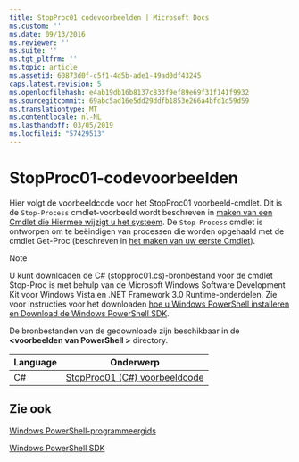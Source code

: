 ```yaml
---
title: StopProc01 codevoorbeelden | Microsoft Docs
ms.custom: ''
ms.date: 09/13/2016
ms.reviewer: ''
ms.suite: ''
ms.tgt_pltfrm: ''
ms.topic: article
ms.assetid: 60873d0f-c5f1-4d5b-ade1-49ad0df43245
caps.latest.revision: 5
ms.openlocfilehash: e4ab19db16b8137c833f9ef89e69f31f141f9932
ms.sourcegitcommit: 69abc5ad16e5dd29ddfb1853e266a4bfd1d59d59
ms.translationtype: MT
ms.contentlocale: nl-NL
ms.lasthandoff: 03/05/2019
ms.locfileid: "57429513"
---
```

# <a name="stopproc01-code-samples"></a>StopProc01-codevoorbeelden

Hier volgt de voorbeeldcode voor het StopProc01 voorbeeld-cmdlet. Dit is de `Stop-Process` cmdlet-voorbeeld wordt beschreven in [maken van een Cmdlet die Hiermee wijzigt u het systeem](../cmdlet/creating-a-cmdlet-that-modifies-the-system.md). De `Stop-Process` cmdlet is ontworpen om te beëindigen van processen die worden opgehaald met de cmdlet Get-Proc (beschreven in [het maken van uw eerste Cmdlet](../cmdlet/creating-a-cmdlet-without-parameters.md)).

> [!NOTE]
> U kunt downloaden de C# (stopproc01.cs)-bronbestand voor de cmdlet Stop-Proc is met behulp van de Microsoft Windows Software Development Kit voor Windows Vista en .NET Framework 3.0 Runtime-onderdelen. Zie voor instructies voor het downloaden [hoe u Windows PowerShell installeren en Download de Windows PowerShell SDK](/powershell/developer/installing-the-windows-powershell-sdk).
>
> De bronbestanden van de gedownloade zijn beschikbaar in de  **\<voorbeelden van PowerShell >** directory.

|Language|Onderwerp|
|--------------|-----------|
|C#|[StopProc01 (C#) voorbeeldcode](./stopproc01-csharp-sample-code.md)|

## <a name="see-also"></a>Zie ook

[Windows PowerShell-programmeergids](./windows-powershell-programmer-s-guide.md)

[Windows PowerShell SDK](../windows-powershell-reference.md)